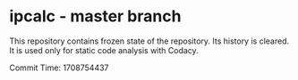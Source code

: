 # ipcalc - master branch

This repository contains frozen state of the repository.
Its history is cleared. It is used only for static code
analysis with Codacy.

Commit Time: 1708754437